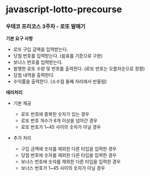 # javascript-lotto-precourse

### 우테코 프리코스 3주차 - 로또 발매기

**기본 요구 사항**

- 로또 구입 금액을 입력받는다.
- 당첨 번호를 입력받는다. (쉼표를 기준으로 구분)
- 보너스 번호를 입력받는다.
- 발행한 로또 수량 및 번호를 출력한다. (로또 번호는 오름차순으로 정렬)
- 당첨 내역을 출력한다.
- 수익률을 출력한다. (소수점 둘째 자리에서 반올림)

**에러처리**

- 기본 제공

  - 로또 번호에 중복된 숫자가 있는 경우
  - 로또 번호 개수가 6개 이상을 넘어간 경우
  - 로또 번호가 1~45 사이의 숫자가 아닐 경우

- 추가 처리

  - 구입 금액에 숫자를 제외한 다른 타입을 입력한 경우
  - 당첨 번호에 숫자를 제외한 다른 타입을 입력한 경우
  - 보너스 번호에 숫자를 제외한 다른 타입을 입력한 경우
  - 보너스 번호가 1~45 사이의 숫자가 아닐 경우
